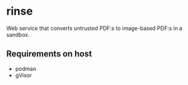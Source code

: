 # rinse

Web service that converts untrusted PDF:s to image-based PDF:s in a sandbox.

## Requirements on host

* podman
* gVisor

